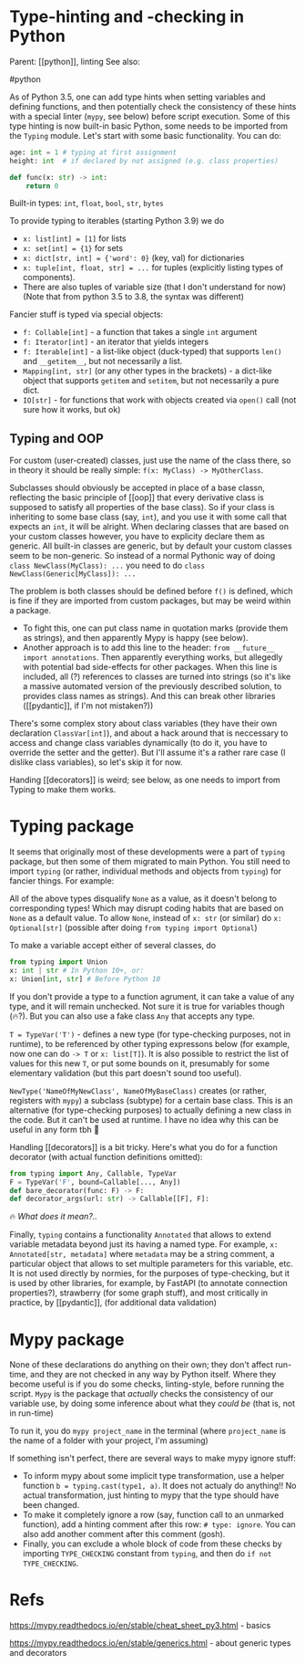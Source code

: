 # Type-hinting and -checking in Python

Parent: [[python]], linting
See also:

#python


As of Python 3.5, one can add type hints when setting variables and defining functions, and then potentially check the consistency of these hints with a special linter (`mypy`, see below) before script execution. Some of this type hinting is now built-in basic Python, some needs to be imported from the `Typing` module. Let's start with some basic functionality. You can do:
```python
age: int = 1 # typing at first assignment 
height: int  # if declared by not assigned (e.g. class properties)

def func(x: str) -> int:
	return 0
```
Built-in types: `int`, `float`, `bool`, `str`, `bytes`

To provide typing to iterables (starting Python 3.9) we do
* `x: list[int] = [1]` for lists
* `x: set[int] = {1}` for sets
*  `x: dict[str, int] = {'word': 0}` (key, val) for dictionaries
*  `x: tuple[int, float, str] = ...` for tuples (explicitly listing types of components).
*  There are also tuples of variable size (that I don't understand for now)
(Note that from python 3.5 to 3.8, the syntax was different)

Fancier stuff is typed via special objects:
* `f: Collable[int]` - a function that takes a single `int` argument
* `f: Iterator[int]` - an iterator that yields integers
* `f: Iterable[int]` - a list-like object (duck-typed) that supports `len()` and `__getitem__`, but not necessarily a list.
* `Mapping[int, str]` (or any other types in the brackets) - a dict-like object that supports `getitem` and `setitem`, but not necessarily a pure dict.
* `IO[str]` - for functions that work with objects created via `open()` call (not sure how it works, but ok)

## Typing and OOP

For custom (user-created) classes, just use the name of the class there, so in theory it should be really simple: `f(x: MyClass) -> MyOtherClass`.

Subclasses should obviously be accepted in place of a base classn, reflecting the basic principle of [[oop]] that every derivative class is supposed to satisfy all properties of the base class). So if your class is inheriting to some base class (say, `int`), and you use it with some call that expects an `int`, it will be alright. When declaring classes that are based on your custom classes however, you have to explicity declare them as generic. All built-in classes are generic, but by default your custom classes seem to be non-generic. So instead of a normal Pythonic way of doing
`class NewClass(MyClass): ...`
you need to do
`class NewClass(Generic[MyClass]): ...`

The problem is both classes should be defined before `f()` is defined, which is fine if they are imported from custom packages, but may be weird within a package.
* To fight this, one can put class name in quotation marks (provide them as strings), and then apparently Mypy is happy (see below).
* Another approach is to add this line to the header: `from __future__ import annotations`. Then apparently everything works, but allegedly with potential bad side-effects for other packages. When this line is included, all (?) references to classes are turned into strings (so it's like a massive automated version of the previously described solution, to provides class names as strings). And this can break other libraries ([[pydantic]], if I'm not mistaken?))

There's some complex story about class variables (they have their own declaration `ClassVar[int]`), and about a hack around that is neccessary to access and change class variables dynamically (to do it, you have to override the setter and the getter). But I'll assume it's a rather rare case (I dislike class variables), so let's skip it for now.

Handing [[decorators]] is weird; see below, as one needs to import from Typing to make them works.

# Typing package

It seems that originally most of these developments were a part of `typing` package, but then some of them migrated to main Python. You still need to import `typing` (or rather, individual methods and objects from `typing`) for fancier things. For example:

All of the above types disqualify `None` as a value, as it doesn't belong to corresponding types! Which may disrupt coding habits that are based on `None` as a default value. To allow `None`, instead of `x: str` (or similar) do `x: Optional[str]` (possible after doing `from typing import Optional`)

To make a variable accept either of several classes, do
```python
from typing import Union
x: int | str # In Python 10+, or:
x: Union[int, str] # Before Python 10
```

If you don't provide a type to a function agrument, it can take a value of any type, and it will remain unchecked. Not sure it is true for variables though (🔥?). But you can also use a fake class `Any` that accepts any type.

`T = TypeVar('T')` - defines a new type (for type-checking purposes, not in runtime), to be referenced by other typing expressons below (for example, now one can do `-> T` or `x: list[T]`). It is also possible to restrict the list of values for this new `T`, or put some bounds on it, presumably for some elementary validation (but this part doesn't sound too useful).

`NewType('NameOfMyNewClass', NameOfMyBaseClass)` creates (or rather, registers with `mypy`) a subclass (subtype) for a certain base class. This is an alternative (for type-checking purposes) to actually defining a new class in the code. But it can't be used at runtime. I have no idea why this can be useful in any form tbh 🤔

Handling [[decorators]] is a bit tricky. Here's what you do for a function decorator (with actual function definitions omitted):
```python
from typing import Any, Callable, TypeVar
F = TypeVar('F', bound=Callable[..., Any])
def bare_decorator(func: F) -> F:
def decorator_args(url: str) -> Callable[[F], F]:
```
🔥 _What does it mean?.._

Finally, `typing` contains a functionality `Annotated` that allows to extend variable metadata beyond just its having a named type. For example, `x: Annotated[str, metadata]` where `metadata` may be a string comment, a particular object that allows to set multiple parameters for this variable, etc. It is not used directly by normies, for the purposes of type-checking, but it is used by other libraries, for example, by FastAPI (to annotate connection properties?), strawberry (for some graph stuff), and most critically in practice, by [[pydantic]], (for additional data validation)

# Mypy package

None of these declarations do anything on their own; they don't affect run-time, and they are not checked in any way by Python itself. Where they become useful is if you do some checks, linting-style, before running the script. `Mypy` is the package that _actually_ checks the consistency of our variable use, by doing some inference about what they _could be_ (that is, not in run-time)

To run it, you do `mypy project_name` in the terminal (where `project_name` is the name of a folder with your project, I'm assuming)

If something isn't perfect, there are several ways to make mypy ignore stuff:
* To inform mypy about some implicit type transformation, use a helper function `b = typing.cast(type1, a)`. It does not actualy do anything!! No actual transformation, just hinting to mypy that the type should have been changed.
* To make it completely ignore a row (say, function call to an unmarked function), add a hinting comment after this row: `# type: ignore`. You can also add another comment after this comment (gosh).
* Finally, you can exclude a whole block of code from these checks by importing `TYPE_CHECKING` constant from `typing`, and then do `if not TYPE_CHECKING`.

# Refs

https://mypy.readthedocs.io/en/stable/cheat_sheet_py3.html - basics

https://mypy.readthedocs.io/en/stable/generics.html - about generic types and decorators